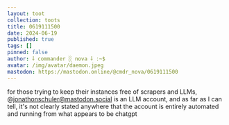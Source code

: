 ```yaml
---
layout: toot
collection: toots
title: 0619111500
date: 2024-06-19
published: true
tags: []
pinned: false
author: ⸸ commander ░ nova ⸸ :~$
avatar: /img/avatar/daemon.jpeg
mastodon: https://mastodon.online/@cmdr_nova/0619111500
---
```


for those trying to keep their instances free of scrapers and LLMs, @jonathonschuler@mastodon.social is an LLM account, and as far as I can tell, it's not clearly stated anywhere that the account is entirely automated and running from what appears to be chatgpt
